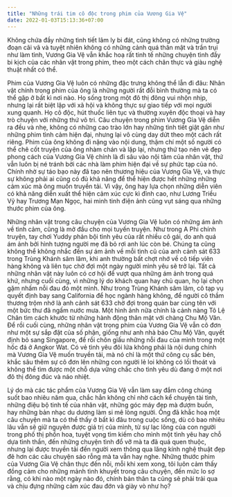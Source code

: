 ```yaml
---
title: "Những trái tim cô độc trong phim của Vương Gia Vệ"
date: 2022-01-03T15:13:36+07:00
---
```


Không chứa đầy những tình tiết lâm ly bi đát, cũng không có những trường đoạn cãi vã và tuyệt nhiên không có những cảnh quá thân mật và trần trụi như làm tình, Vương Gia Vệ vẫn khắc hoạ rất tinh tế những chuyện tình đầy bi kịch của các nhân vật trong phim, theo một cách chân thực và giàu nghệ thuật nhất có thể.

Phim của Vương Gia Vệ luôn có những đặc trưng không thể lẫn đi đâu: Nhân vật chính trong phim của ông là những người rất đỗi bình thường mà ta có thể gặp ở bất kì nơi nào. Họ sống trong một đô thị đông vui nhộn nhịp, nhưng lại rất biệt lập với xã hội và không thực sự giao tiếp với mọi người xung quanh. Họ cô độc, hút thuốc liên tục và thường xuyên độc thoại và hay trò chuyện với những thứ vô tri. Câu chuyện trong phim Vương Gia Vệ diễn ra đều và nhẹ, không có những cao trào lớn hay những tình tiết giật gân như những phim tình cảm hiện đại, nhưng lại vô cùng day dứt theo một cách rất riêng. Phim của ông không đi nặng vào nội dung, thậm chí một số người có thể chê cốt truyện của ông nhàm chán và lặp lại, nhưng thứ tạo nên vẻ đẹp phong cách của Vương Gia Vệ chính là đi sâu vào nội tâm của nhân vật, thứ vẫn luôn bị né tránh bởi các nhà làm phim hiện đại về sự phức tạp của nó. Chính nhờ sự táo bạo này đã tạo nên thương hiệu của Vương Gia Vệ, và thực sự không phải ai cũng có đủ khả năng để thể hiện được hết những những cảm xúc mà ông muốn truyền tải. Vì vậy, ông hay lựa chọn những diễn viên có khả năng diễn xuất thể hiện cảm xúc cực kì đỉnh cao, như Lương Triều Vỹ hay Trương Mạn Ngọc, hai minh tinh điện ảnh cũng vụt sáng qua những thước phim của ông.

Những nhân vật trong câu chuyện của Vương Gia Vệ luôn có những ám ảnh về tình cảm, cũng là mở đầu cho mọi tuyến truyện. Như trong A Phi chính truyện, tay chơi Yuddy phản bội tình yêu của rất nhiều cô gái, do anh quá ám ảnh bởi hình tượng người mẹ đã bỏ rơi anh lúc còn bé. Chúng ta cũng không thể không nhắc đến sự ám ảnh về mỗi tình cũ của anh cảnh sát 633 trong Trùng Khánh sâm lâm, khi anh thường bất chợt nhớ về cô tiếp viên hàng không và liên tục chờ đợi một ngày người mình yêu sẽ trở lại. Tất cả những nhân vật này luôn có cơ hội để vượt qua những ám ảnh trong quá khứ, nhưng cuối cùng, vì những lý do khách quan hay chủ quan, họ lại chọn gặm nhấm nỗi đau đó một mình. Như trong Trùng Khánh sâm lâm, cô tạp vụ quyết định bay sang California để học ngành hàng không, để người cô thầm thương trộm nhớ là anh cảnh sát 633 chờ đợi trong quán bar cùng tên với một bức thư đã ngấm nước mưa. Một hình ảnh nữa chính là cảnh nàng Tô Lệ Chân tìm cách khước từ những hành động thân mật với chàng Chu Mộ Văn. Để rồi cuối cùng, những nhân vật trong phim của Vương Gia Vệ vẫn cô đơn như một sự sắp đặt của số phận, giống như anh nhà báo Chu Mộ Văn, quyết định bỏ sang Singapore, để rồi chôn giấu những nỗi đau của mình trong một hốc đá ở Angkor Wat. Có vẻ tình yêu đôi lứa không phải là nội dung chính mà Vương Gia Vệ muốn truyền tải, mà nó chỉ là một thứ công cụ sắc bén, khắc sâu thêm sự cô đơn lên những con người lẻ loi không có lối thoát và không thể tìm được một chỗ dựa vững chắc cho tình yêu dù đang ở một nơi đô thị đông đúc và náo nhiệt.

Lý do mà các tác phẩm của Vương Gia Vệ vẫn làm say đắm công chúng suốt bao nhiêu năm qua, chắc hẳn không chỉ nhờ cách kể chuyện tài tình, những điệu bộ tinh tế của nhân vật, những góc máy đẹp mà đượm buồn, hay những bản nhạc du dương làm si mê lòng người. Ông đã khắc hoạ một câu chuyện mà ta có thể thấy ở bất kì đâu trong cuộc sống, dù có bao nhiêu lâu vẫn sẽ giữ nguyên được giá trị của mình, từ sự lạc lõng của con người trong phố thị phồn hoa, tuyệt vọng tìm kiếm cho mình một tình yêu hay chỗ dựa tình thần, đến những chuyện tình đổ vỡ mà ta đã quá quen thuộc, nhưng lại được truyền tải đến người xem thông qua lăng kính nghệ thuật đẹp đẽ hơn các câu chuyện sáo rỗng mà ta vẫn hay nghe. Những thước phim của Vương Gia Vệ chân thực đến nỗi, mỗi khi xem xong, tôi luôn cảm thấy đồng cảm cho những mảnh tình khuyết trong câu chuyện, đến mức lo sợ rằng, có khi nào một ngày nào đó, chính bản thân ta cũng sẽ phải trải qua và chịu đựng những cảm xúc đau đớn và giày vò như họ?